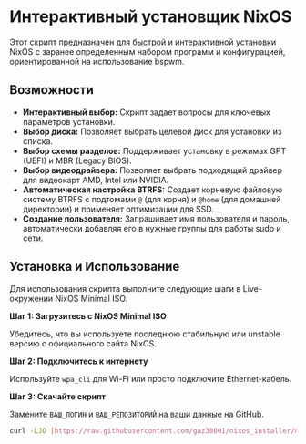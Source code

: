 # Интерактивный установщик NixOS

Этот скрипт предназначен для быстрой и интерактивной установки NixOS с заранее определенным набором программ и конфигурацией, ориентированной на использование bspwm.

## Возможности

* **Интерактивный выбор:** Скрипт задает вопросы для ключевых параметров установки.
* **Выбор диска:** Позволяет выбрать целевой диск для установки из списка.
* **Выбор схемы разделов:** Поддерживает установку в режимах GPT (UEFI) и MBR (Legacy BIOS).
* **Выбор видеодрайвера:** Позволяет выбрать подходящий драйвер для видеокарт AMD, Intel или NVIDIA.
* **Автоматическая настройка BTRFS:** Создает корневую файловую систему BTRFS с подтомами `@` (для корня) и `@home` (для домашней директории) и применяет оптимизации для SSD.
* **Создание пользователя:** Запрашивает имя пользователя и пароль, автоматически добавляя его в нужные группы для работы sudo и сети.

## Установка и Использование

Для использования скрипта выполните следующие шаги в Live-окружении NixOS Minimal ISO.

**Шаг 1: Загрузитесь с NixOS Minimal ISO**

Убедитесь, что вы используете последнюю стабильную или unstable версию с официального сайта NixOS.

**Шаг 2: Подключитесь к интернету**

Используйте `wpa_cli` для Wi-Fi или просто подключите Ethernet-кабель.

**Шаг 3: Скачайте скрипт**

Замените `ВАШ_ЛОГИН` и `ВАШ_РЕПОЗИТОРИЙ` на ваши данные на GitHub.

```bash
curl -LJO [https://raw.githubusercontent.com/gaz30001/nixos_installer/main/install_nixos.sh](https://raw.githubusercontent.com/gaz30001/nixos_installer/main/install_nixos.sh)

